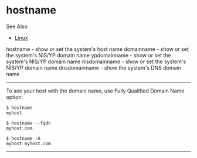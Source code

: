 # hostname

See Also
- [Linux](Linux.md)

hostname - show or set the system's host name
domainname - show or set the system's NIS/YP domain name
ypdomainname - show or set the system's NIS/YP domain name
nisdomainname - show or set the system's NIS/YP domain name
dnsdomainname - show the system's DNS domain name

---

To see your host with the domain name, use Fully Qualified Domain Name option:

    $ hostname
    myhost
    
    $ hostname --fqdn
    myhost.com

    $ hostname -A
    myhost myhost.com
     
---

